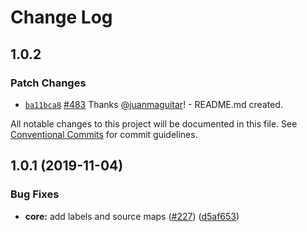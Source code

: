 # Change Log

## 1.0.2

### Patch Changes

- [`ba11bca8`](https://github.com/frontity/frontity/commit/ba11bca879d86493181b35e358ded8c583496641) [#483](https://github.com/frontity/frontity/pull/483) Thanks [@juanmaguitar](https://github.com/juanmaguitar)! - README.md created.

All notable changes to this project will be documented in this file.
See [Conventional Commits](https://conventionalcommits.org) for commit guidelines.

## 1.0.1 (2019-11-04)

### Bug Fixes

- **core:** add labels and source maps ([#227](https://github.com/frontity/frontity/issues/227)) ([d5af653](https://github.com/frontity/frontity/commit/d5af653))
